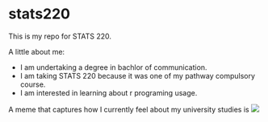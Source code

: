 # stats220
This is my repo for STATS 220. 

A little about me:

- I am undertaking a degree in bachlor of communication.
- I am taking STATS 220 because it was one of my pathway compulsory course.
- I am interested in learning about r programing usage.

A meme that captures how I currently feel about my university studies is ![](https://c.tenor.com/8druEACXtX8AAAAd/tenor.gif)
